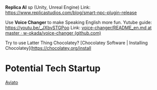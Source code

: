 **Replica AI** sp (Unity, Unreal Engine)
Link: https://www.replicastudios.com/blog/smart-npc-plugin-release

Use **Voice Changer** to make Speaking English more fun.
Yutube guide: https://youtu.be/_JXbvSTGPoo
Link: [voice-changer/README_en.md at master · w-okada/voice-changer (github.com)](https://github.com/w-okada/voice-changer/blob/master/README_en.md)

Try to use Latter Thing
	Chocolatey?
	[Chocolatey Software | Installing Chocolatey](https://chocolatey.org/install

# Potential Tech Startup

[Aviato](https://www.aviato.co/)
